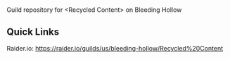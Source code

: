 # <Recycled Content>
Guild repository for &lt;Recycled Content> on Bleeding Hollow

## Quick Links
Raider.io: https://raider.io/guilds/us/bleeding-hollow/Recycled%20Content
